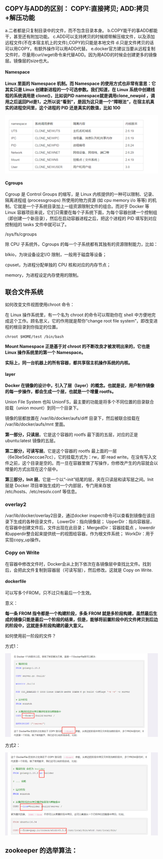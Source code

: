 ## COPY与ADD的区别： COPY:直接拷贝;  ADD:拷贝+解压功能



a.二者都是只复制目录中的文件，而不包含目录本身。
b.COPY能干的事ADD都能干，甚至还有附加功能。
c.ADD可以支持拷贝的时候顺带解压缩文件，以及添加远程文件(不在本宿主机上的文件),COPY的<src>只能是本地文件
d.只是文件拷贝的话可以用COPY，有额外操作可以用ADD代替。
e.docker官方建议当要从远程复制文件时，尽量用curl/wget命令来代替ADD。因为用ADD的时候会创建更多的镜像层。镜像层的size也大。



#### Namespace

**Linux 里面的 Namespace 机制。而 Namespace 的使用方式也非常有意思：它其实只是 Linux 创建新进程的一个可选参数。我们知道，在 Linux 系统中创建线程的系统调用是 clone()，比如说PID namespace就是调用clone_newpid ，调用之后返回Pid是1，之所以说“看到”，是因为这只是一个“障眼法”，在宿主机真实的进程空间里，这个进程的 PID 还是真实的数值，比如 100**

![image-20210803181353262](image-20210803181353262.png)





#### Cgroups

Cgroup 是 Control Groups 的缩写，是 Linux 内核提供的一种可以限制、记录、隔离进程组 (processgroups) 所使用的物力资源 (如 cpu memory i/o 等等) 的机制。它就是一个子系统目录加上一组资源限制文件的组合。而对于 Docker 等 Linux 容器项目来说，它们只需要在每个子系统下面，为每个容器创建一个控制组（即创建一个新目录），然后在启动容器进程之后，把这个进程的 PID 填写到对应控制组的 tasks 文件中就可以了。

/sys/fs/cgroups

除 CPU 子系统外，Cgroups 的每一个子系统都有其独有的资源限制能力，比如：

blkio，为块设备设定I/O 限制，一般用于磁盘等设备；

cpuset，为进程分配单独的 CPU 核和对应的内存节点；

memory，为进程设定内存使用的限制。



## 联合文件系统



如何改变文件视图使用chroot 命令：

在 Linux 操作系统里，有一个名为 chroot 的命令可以帮助你在 shell 中方便地完成这个工作。顾名思义，它的作用就是帮你“change root file system”，即改变进程的根目录到你指定的位置。

```
chroot $HOME/test /bin/bash
```

**Mount Namespace 正是基于对 chroot 的不断改良才被发明出来的，它也是 Linux 操作系统里的第一个 Namespace。**

**实际上，同一台机器上的所有容器，都共享宿主机操作系统的内核。**





#### layer

**Docker 在镜像的设计中，引入了层（layer）的概念。也就是说，用户制作镜像的每一步操作，都会生成一个层，也就是一个增量 rootfs。**

Union File System 也叫 UnionFS，最主要的功能是将多个不同位置的目录联合挂载（union mount）到同一个目录下。

镜像的层都放置在 /var/lib/docker/aufs/diff 目录下，然后被联合挂载在 /var/lib/docker/aufs/mnt 里面。

**第一部分，只读层**。它是这个容器的 rootfs 最下面的五层，对应的正是 ubuntu:latest 镜像的五层。

**第二部分，可读写层**。它是这个容器的 rootfs 最上面的一层（6e3be5d2ecccae7cc），它的挂载方式为：rw，即 read write。在没有写入文件之前，这个目录是空的。而一旦在容器里做了写操作，你修改产生的内容就会以增量的方式出现在这个层中。

**第三部分，Init 层**。它是一个以“-init”结尾的层，夹在只读层和读写层之间。Init 层是 Docker 项目单独生成的一个内部层，专门用来存放 /etc/hosts、/etc/resolv.conf 等信息。





### overlay2

/var/lib/docker/overlay2目录，通过docker inspect命令可以查看到镜像在该目录下生成的各种目录文件，
LowerDir：指向镜像层；
UpperDir：指向容器层，在容器中创建文件后，文件出现在此目录；
MergedDir：容器挂载点 ，lowerdir和upperdir整合起来提供统一的视图给容器，作为根文件系统；
WorkDir：用于实现copy_up操作。



### Copy on Write

在容器中修改文件时，Docker会从上到下依次在各镜像层中查找比文件。找到后，会把此文件复制到容器层（可读写层），然后修改。这就是 Copy on Write.





#### dockerfile

可以写多个FROM，只不过只有最后一个生效。

意义：

**每一条 FROM 指令都是一个构建阶段，多条 FROM 就是多阶段构建，虽然最后生成的镜像只能是最后一个阶段的结果，但是，能够将前置阶段中的文件拷贝到后边的阶段中，这就是多阶段构建的最大意义。**

如何使用前一阶段的文件？



方式1：

![image-20210803163601919](image-20210803163601919.png)

方式2：

![image-20210803163634480](image-20210803163634480.png)





## zookeeper 的选举算法：

